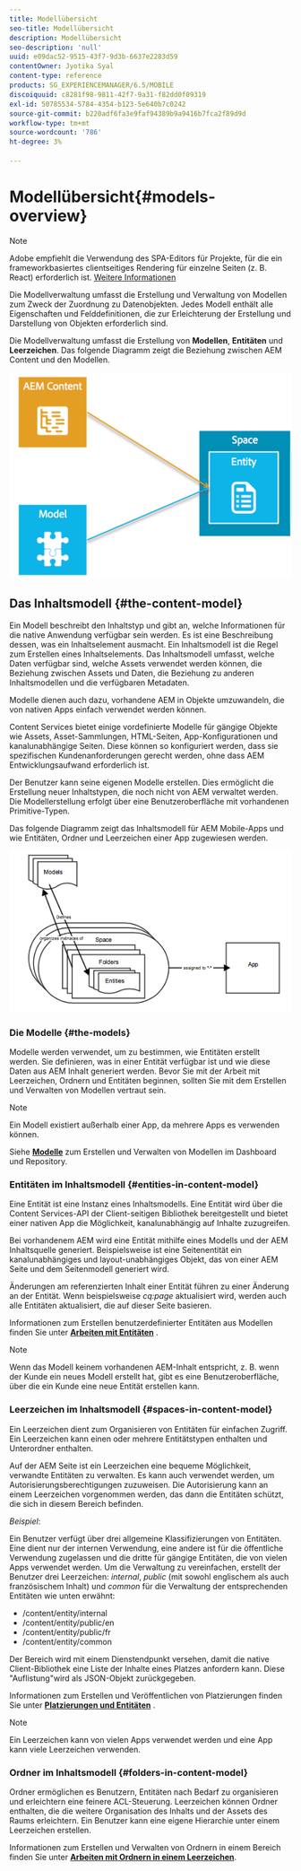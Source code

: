 ```yaml
---
title: Modellübersicht
seo-title: Modellübersicht
description: Modellübersicht
seo-description: 'null'
uuid: e09dac52-9515-43f7-9d3b-6637e2283d59
contentOwner: Jyotika Syal
content-type: reference
products: SG_EXPERIENCEMANAGER/6.5/MOBILE
discoiquuid: c8281f98-9811-42f7-9a31-f82dd0f09319
exl-id: 50785534-5784-4354-b123-5e640b7c0242
source-git-commit: b220adf6fa3e9faf94389b9a9416b7fca2f89d9d
workflow-type: tm+mt
source-wordcount: '786'
ht-degree: 3%

---
```


# Modellübersicht{#models-overview}

>[!NOTE]
>
>Adobe empfiehlt die Verwendung des SPA-Editors für Projekte, für die ein frameworkbasiertes clientseitiges Rendering für einzelne Seiten (z. B. React) erforderlich ist. [Weitere Informationen](/help/sites-developing/spa-overview.md)

Die Modellverwaltung umfasst die Erstellung und Verwaltung von Modellen zum Zweck der Zuordnung zu Datenobjekten. Jedes Modell enthält alle Eigenschaften und Felddefinitionen, die zur Erleichterung der Erstellung und Darstellung von Objekten erforderlich sind.

Die Modellverwaltung umfasst die Erstellung von **Modellen**, **Entitäten** und **Leerzeichen**. Das folgende Diagramm zeigt die Beziehung zwischen AEM Content und den Modellen.

![chlimage_1-81](assets/chlimage_1-81.png)

## Das Inhaltsmodell {#the-content-model}

Ein Modell beschreibt den Inhaltstyp und gibt an, welche Informationen für die native Anwendung verfügbar sein werden. Es ist eine Beschreibung dessen, was ein Inhaltselement ausmacht. Ein Inhaltsmodell ist die Regel zum Erstellen eines Inhaltselements. Das Inhaltsmodell umfasst, welche Daten verfügbar sind, welche Assets verwendet werden können, die Beziehung zwischen Assets und Daten, die Beziehung zu anderen Inhaltsmodellen und die verfügbaren Metadaten.

Modelle dienen auch dazu, vorhandene AEM in Objekte umzuwandeln, die von nativen Apps einfach verwendet werden können.

Content Services bietet einige vordefinierte Modelle für gängige Objekte wie Assets, Asset-Sammlungen, HTML-Seiten, App-Konfigurationen und kanalunabhängige Seiten. Diese können so konfiguriert werden, dass sie spezifischen Kundenanforderungen gerecht werden, ohne dass AEM Entwicklungsaufwand erforderlich ist.

Der Benutzer kann seine eigenen Modelle erstellen. Dies ermöglicht die Erstellung neuer Inhaltstypen, die noch nicht von AEM verwaltet werden. Die Modellerstellung erfolgt über eine Benutzeroberfläche mit vorhandenen Primitive-Typen.

Das folgende Diagramm zeigt das Inhaltsmodell für AEM Mobile-Apps und wie Entitäten, Ordner und Leerzeichen einer App zugewiesen werden.

![chlimage_1-82](assets/chlimage_1-82.png)

### Die Modelle {#the-models}

Modelle werden verwendet, um zu bestimmen, wie Entitäten erstellt werden. Sie definieren, was in einer Entität verfügbar ist und wie diese Daten aus AEM Inhalt generiert werden. Bevor Sie mit der Arbeit mit Leerzeichen, Ordnern und Entitäten beginnen, sollten Sie mit dem Erstellen und Verwalten von Modellen vertraut sein.

>[!NOTE]
>
>Ein Modell existiert außerhalb einer App, da mehrere Apps es verwenden können.


Siehe **[Modelle](/help/mobile/administer-mobile-apps.md)** zum Erstellen und Verwalten von Modellen im Dashboard und Repository.

### Entitäten im Inhaltsmodell {#entities-in-content-model}

Eine Entität ist eine Instanz eines Inhaltsmodells. Eine Entität wird über die Content Services-API der Client-seitigen Bibliothek bereitgestellt und bietet einer nativen App die Möglichkeit, kanalunabhängig auf Inhalte zuzugreifen.

Bei vorhandenem AEM wird eine Entität mithilfe eines Modells und der AEM Inhaltsquelle generiert. Beispielsweise ist eine Seitenentität ein kanalunabhängiges und layout-unabhängiges Objekt, das von einer AEM Seite und dem Seitenmodell generiert wird.

Änderungen am referenzierten Inhalt einer Entität führen zu einer Änderung an der Entität. Wenn beispielsweise *cq:page* aktualisiert wird, werden auch alle Entitäten aktualisiert, die auf dieser Seite basieren.

Informationen zum Erstellen benutzerdefinierter Entitäten aus Modellen finden Sie unter **[Arbeiten mit Entitäten](/help/mobile/spaces-and-entities.md)** .

>[!NOTE]
>
>Wenn das Modell keinem vorhandenen AEM-Inhalt entspricht, z. B. wenn der Kunde ein neues Modell erstellt hat, gibt es eine Benutzeroberfläche, über die ein Kunde eine neue Entität erstellen kann.


### Leerzeichen im Inhaltsmodell {#spaces-in-content-model}

Ein Leerzeichen dient zum Organisieren von Entitäten für einfachen Zugriff. Ein Leerzeichen kann einen oder mehrere Entitätstypen enthalten und Unterordner enthalten.

Auf der AEM Seite ist ein Leerzeichen eine bequeme Möglichkeit, verwandte Entitäten zu verwalten. Es kann auch verwendet werden, um Autorisierungsberechtigungen zuzuweisen. Die Autorisierung kann an einem Leerzeichen vorgenommen werden, das dann die Entitäten schützt, die sich in diesem Bereich befinden.

*Beispiel*:

Ein Benutzer verfügt über drei allgemeine Klassifizierungen von Entitäten. Eine dient nur der internen Verwendung, eine andere ist für die öffentliche Verwendung zugelassen und die dritte für gängige Entitäten, die von vielen Apps verwendet werden. Um die Verwaltung zu vereinfachen, erstellt der Benutzer drei Leerzeichen: *internal*, *public* (mit sowohl englischem als auch französischem Inhalt) und *common* für die Verwaltung der entsprechenden Entitäten wie unten erwähnt:

* /content/entity/internal
* /content/entity/public/en
* /content/entity/public/fr
* /content/entity/common

Der Bereich wird mit einem Dienstendpunkt versehen, damit die native Client-Bibliothek eine Liste der Inhalte eines Platzes anfordern kann. Diese &quot;Auflistung&quot;wird als JSON-Objekt zurückgegeben.

Informationen zum Erstellen und Veröffentlichen von Platzierungen finden Sie unter **[Platzierungen und Entitäten](/help/mobile/spaces-and-entities.md)** .

>[!NOTE]
>
>Ein Leerzeichen kann von vielen Apps verwendet werden und eine App kann viele Leerzeichen verwenden.

### Ordner im Inhaltsmodell {#folders-in-content-model}

Ordner ermöglichen es Benutzern, Entitäten nach Bedarf zu organisieren und erleichtern eine feinere ACL-Steuerung. Leerzeichen können Ordner enthalten, die die weitere Organisation des Inhalts und der Assets des Raums erleichtern. Ein Benutzer kann eine eigene Hierarchie unter einem Leerzeichen erstellen.

Informationen zum Erstellen und Verwalten von Ordnern in einem Bereich finden Sie unter **[Arbeiten mit Ordnern in einem Leerzeichen](/help/mobile/spaces-and-entities.md)**.
